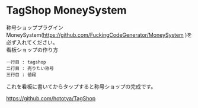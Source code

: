 # TagShop MoneySystem
称号ショッププラグイン  
MoneySystem(https://github.com/FuckingCodeGenerator/MoneySystem )を必ず入れてください。  
看板ショップの作り方  
```
一行目 : tagshop
二行目 : 売りたい称号
三行目 : 値段
```
これを看板に書いてからタップすると称号ショップの完成です。

https://github.com/hototya/TagShop
